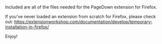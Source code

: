Included are all of the files needed for the PageDown extension for Firefox. 

If you've never loaded an extension from scratch for Firefox, please check out: 
https://extensionworkshop.com/documentation/develop/temporary-installation-in-firefox/ 

Enjoy!
